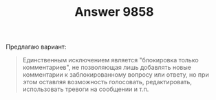 ﻿---
title: "Answer 9858"
se.owner.user_id: 15479
se.owner.display_name: "Suvitruf - Andrei Apanasik"
se.owner.link: "https://ru.meta.stackoverflow.com/users/15479/suvitruf-andrei-apanasik"
se.answer_id: 9858
se.question_id: 9857
se.post_type: answer
se.score: 2
se.is_accepted: False
---
<p>Предлагаю вариант:</p>

<blockquote>
  <p>Единственным исключением является "блокировка только комментариев", не позволяющая лишь добавлять новые комментарии к заблокированному вопросу или ответу, но при этом оставляя возможность голосовать, редактировать, использовать тревоги на сообщении и т.п.</p>
</blockquote>
